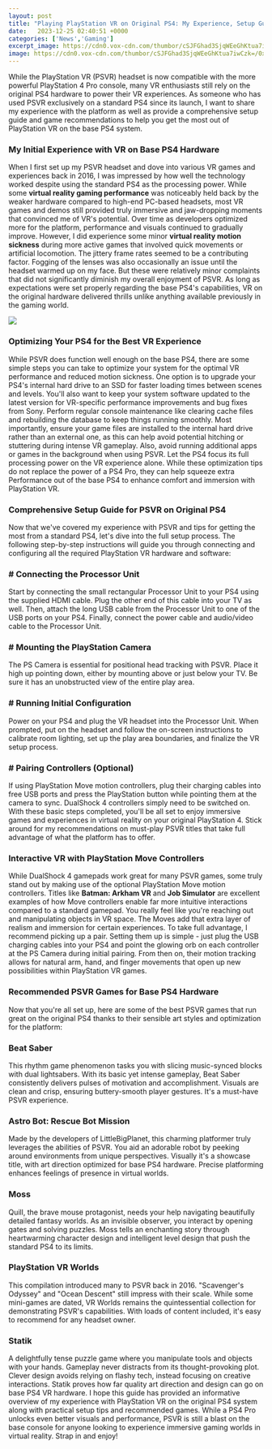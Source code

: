 ```yaml
---
layout: post
title: "Playing PlayStation VR on Original PS4: My Experience, Setup Guide, and Game Recommendations"
date:   2023-12-25 02:40:51 +0000
categories: ['News','Gaming']
excerpt_image: https://cdn0.vox-cdn.com/thumbor/cSJFGhad3SjqWEeGhKtua7iwCzk=/0x600/cdn0.vox-cdn.com/uploads/chorus_asset/file/7273259/psvr-setup-09.0.jpg
image: https://cdn0.vox-cdn.com/thumbor/cSJFGhad3SjqWEeGhKtua7iwCzk=/0x600/cdn0.vox-cdn.com/uploads/chorus_asset/file/7273259/psvr-setup-09.0.jpg
---
```


While the PlayStation VR (PSVR) headset is now compatible with the more powerful PlayStation 4 Pro console, many VR enthusiasts still rely on the original PS4 hardware to power their VR experiences. As someone who has used PSVR exclusively on a standard PS4 since its launch, I want to share my experience with the platform as well as provide a comprehensive setup guide and game recommendations to help you get the most out of PlayStation VR on the base PS4 system.
### My Initial Experience with VR on Base PS4 Hardware
When I first set up my PSVR headset and dove into various VR games and experiences back in 2016, I was impressed by how well the technology worked despite using the standard PS4 as the processing power. While some **virtual reality gaming performance** was noticeably held back by the weaker hardware compared to high-end PC-based headsets, most VR games and demos still provided truly immersive and jaw-dropping moments that convinced me of VR's potential. Over time as developers optimized more for the platform, performance and visuals continued to gradually improve.
However, I did experience some minor **virtual reality motion sickness** during more active games that involved quick movements or artificial locomotion. The jittery frame rates seemed to be a contributing factor. Fogging of the lenses was also occasionally an issue until the headset warmed up on my face. But these were relatively minor complaints that did not significantly diminish my overall enjoyment of PSVR. As long as expectations were set properly regarding the base PS4's capabilities, VR on the original hardware delivered thrills unlike anything available previously in the gaming world.

![](https://i.ytimg.com/vi/1x9g6yd1i30/maxresdefault.jpg)
### Optimizing Your PS4 for the Best VR Experience  
While PSVR does function well enough on the base PS4, there are some simple steps you can take to optimize your system for the optimal VR performance and reduced motion sickness. One option is to upgrade your PS4's internal hard drive to an SSD for faster loading times between scenes and levels. You'll also want to keep your system software updated to the latest version for VR-specific performance improvements and bug fixes from Sony. Perform regular console maintenance like clearing cache files and rebuilding the database to keep things running smoothly.
Most importantly, ensure your game files are installed to the internal hard drive rather than an external one, as this can help avoid potential hitching or stuttering during intense VR gameplay. Also, avoid running additional apps or games in the background when using PSVR. Let the PS4 focus its full processing power on the VR experience alone. While these optimization tips do not replace the power of a PS4 Pro, they can help squeeze extra Performance out of the base PS4 to enhance comfort and immersion with PlayStation VR.
### Comprehensive Setup Guide for PSVR on Original PS4
Now that we've covered my experience with PSVR and tips for getting the most from a standard PS4, let's dive into the full setup process. The following step-by-step instructions will guide you through connecting and configuring all the required PlayStation VR hardware and software:
### # Connecting the Processor Unit 
Start by connecting the small rectangular Processor Unit to your PS4 using the supplied HDMI cable. Plug the other end of this cable into your TV as well. Then, attach the long USB cable from the Processor Unit to one of the USB ports on your PS4. Finally, connect the power cable and audio/video cable to the Processor Unit. 
### # Mounting the PlayStation Camera 
The PS Camera is essential for positional head tracking with PSVR. Place it high up pointing down, either by mounting above or just below your TV. Be sure it has an unobstructed view of the entire play area. 
### # Running Initial Configuration 
Power on your PS4 and plug the VR headset into the Processor Unit. When prompted, put on the headset and follow the on-screen instructions to calibrate room lighting, set up the play area boundaries, and finalize the VR setup process. 
### # Pairing Controllers (Optional)
If using PlayStation Move motion controllers, plug their charging cables into free USB ports and press the PlayStation button while pointing them at the camera to sync. DualShock 4 controllers simply need to be switched on.
With these basic steps completed, you'll be all set to enjoy immersive games and experiences in virtual reality on your original PlayStation 4. Stick around for my recommendations on must-play PSVR titles that take full advantage of what the platform has to offer.
### Interactive VR with PlayStation Move Controllers
While DualShock 4 gamepads work great for many PSVR games, some truly stand out by making use of the optional PlayStation Move motion controllers. Titles like **Batman: Arkham VR** and **Job Simulator** are excellent examples of how Move controllers enable far more intuitive interactions compared to a standard gamepad. You really feel like you're reaching out and manipulating objects in VR space.
The Moves add that extra layer of realism and immersion for certain experiences. To take full advantage, I recommend picking up a pair. Setting them up is simple - just plug the USB charging cables into your PS4 and point the glowing orb on each controller at the PS Camera during initial pairing. From then on, their motion tracking allows for natural arm, hand, and finger movements that open up new possibilities within PlayStation VR games.
### Recommended PSVR Games for Base PS4 Hardware
Now that you're all set up, here are some of the best PSVR games that run great on the original PS4 thanks to their sensible art styles and optimization for the platform:
### Beat Saber
This rhythm game phenomenon tasks you with slicing music-synced blocks with dual lightsabers. With its basic yet intense gameplay, Beat Saber consistently delivers pulses of motivation and accomplishment. Visuals are clean and crisp, ensuring buttery-smooth player gestures. It's a must-have PSVR experience.
### Astro Bot: Rescue Bot Mission 
Made by the developers of LittleBigPlanet, this charming platformer truly leverages the abilities of PSVR. You aid an adorable robot by peeking around environments from unique perspectives. Visually it's a showcase title, with art direction optimized for base PS4 hardware. Precise platforming enhances feelings of presence in virtual worlds.
### Moss
Quill, the brave mouse protagonist, needs your help navigating beautifully detailed fantasy worlds. As an invisible observer, you interact by opening gates and solving puzzles. Moss tells an enchanting story through heartwarming character design and intelligent level design that push the standard PS4 to its limits. 
### PlayStation VR Worlds
This compilation introduced many to PSVR back in 2016. "Scavenger's Odyssey" and "Ocean Descent" still impress with their scale. While some mini-games are dated, VR Worlds remains the quintessential collection for demonstrating PSVR's capabilities. With loads of content included, it's easy to recommend for any headset owner.
### Statik 
A delightfully tense puzzle game where you manipulate tools and objects with your hands. Gameplay never distracts from its thought-provoking plot. Clever design avoids relying on flashy tech, instead focusing on creative interactions. Statik proves how far quality art direction and design can go on base PS4 VR hardware.
I hope this guide has provided an informative overview of my experience with PlayStation VR on the original PS4 system along with practical setup tips and recommended games. While a PS4 Pro unlocks even better visuals and performance, PSVR is still a blast on the base console for anyone looking to experience immersive gaming worlds in virtual reality. Strap in and enjoy!